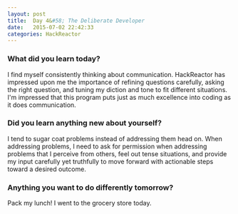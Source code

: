 ```yaml
---
layout: post
title:  Day 4&#58; The Deliberate Developer
date:   2015-07-02 22:42:33
categories: HackReactor
---
```


### What did you learn today?

I find myself consistently thinking about communication. HackReactor has impressed upon me the importance of refining questions carefully, asking the right question, and tuning my diction and tone to fit different situations. I'm impressed that this program puts just as much excellence into coding as it does communication.

### Did you learn anything new about yourself?

I tend to sugar coat problems instead of addressing them head on. When addressing problems, I need to ask for permission when addressing problems that I perceive from others, feel out tense situations, and provide my input carefully yet truthfully to move forward with actionable steps toward a desired outcome.

### Anything you want to do differently tomorrow?

Pack my lunch! I went to the grocery store today.